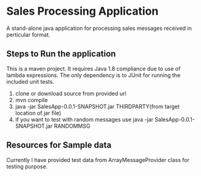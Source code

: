 # Sales Processing Application
A stand-alone java application for processing sales messages received in perticular format.


## Steps to Run the application
This is a maven project. It requires Java 1.8 compliance due to use of lambda expressions. 
The only dependency is to JUnit for running the included unit tests.
1. clone or download source from provided url
2. mvn compile
3. java -jar SalesApp-0.0.1-SNAPSHOT.jar THIRDPARTY(from target location of jar file)
4. if you want to test with random messages use java -jar SalesApp-0.0.1-SNAPSHOT.jar RANDOMMSG

## Resources for Sample data
Currently I have provided test data from ArrayMessageProvider class for testing purpose.